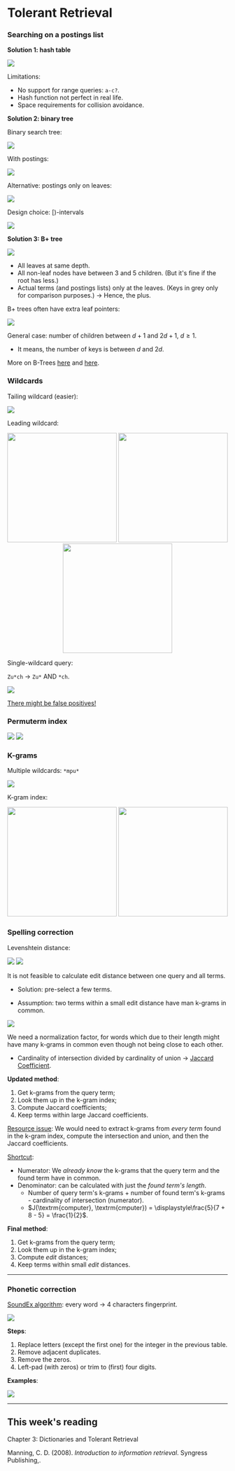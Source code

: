 # Tolerant Retrieval

### Searching on a postings list

**Solution 1: hash table**

<img src="./imgs/hash-table.png">

Limitations:

- No support for  range queries: `a-c?`.
- Hash function not perfect in real life.
- Space requirements for collision avoidance.

**Solution 2: binary tree**

Binary search tree:

<img src="./imgs/binary-tree.png">

With postings:

<img src="./imgs/binary-tree-postings.png">

Alternative: postings only on leaves:

<img src="./imgs/binary-tree-leaves.png">

Design choice: [)-intervals

<img src="./imgs/binary-tree-intervals.png">

**Solution 3: B+ tree**

<img src="./imgs/b-plus-tree-example.png">

- All leaves at same depth.
- All non-leaf nodes have between 3 and 5 children. (But it's fine if the root has less.)
- Actual terms (and postings lists) only at the leaves. (Keys in grey only for comparison purposes.) -> Hence, the plus.

B+ trees often have extra leaf pointers:

<img src="./imgs/b-plus-tree-pointers.png">

General case: number of children between $d+1$ and $2d+1$, $d \geq 1$.

- It means, the number of keys is between $d$ and $2d$.

More on B-Trees [here](https://www.tutorialspoint.com/data_structures_algorithms/b_trees.htm) and [here](https://www.cs.usfca.edu/~galles/visualization/BTree.html).

### Wildcards

Tailing wildcard (easier):



<img src="./imgs/tailing-wildcard.png">

Leading wildcard:

<p float="left" align="middle">
    <img src="./imgs/leading-wildcard-1.png" width="250">
    <img src="./imgs/leading-wildcard-2.png" width="250">
    <img src="./imgs/leading-wildcard-3.png" width="250">
</p>

Single-wildcard query:

`Zu*ch` $\rightarrow$ `Zu*` AND `*ch`.

<img src="./imgs/single-wildcard.png">

<u>There might be false positives!</u>

### Permuterm index

<img src="./imgs/permuterm-index.png">

<img src="./imgs/permuterm-index-b-tree.png">

### K-grams

Multiple wildcards: `*mpu*`

<img src="./imgs/k-grams-computer.png">

K-gram index:

<p float="left" align="middle">
    <img src="./imgs/three-grams.png" width="250">
    <img src="./imgs/three-gram-index.png" width="250">
</p>

### Spelling correction

Levenshtein distance:

<img src="./imgs/levenshtein-table.png">

<img src="./imgs/levenshtein-aug.png">

It is not feasible to calculate edit distance between one query and all terms.

- Solution: pre-select a few terms.

- Assumption: two terms within a small edit distance have man k-grams in common.

<img src="./imgs/venn-diag.png">

We need a normalization factor, for words which due to their length might have many k-grams in common even though not being close to each other.

- Cardinality of intersection divided by cardinality of union $\rightarrow$ [Jaccard Coefficient](https://en.wikipedia.org/wiki/Jaccard_index).

**Updated method**:

1. Get k-grams from the query term;
2. Look them up in the k-gram index;
3. Compute Jaccard coefficients;
4. Keep terms within large Jaccard coefficients.

<u>Resource issue</u>: We would need to extract k-grams from *every term* found in the k-gram index, compute the intersection and union, and then the Jaccard coefficients.

<u>Shortcut</u>:

- Numerator: We *already know* the k-grams that the query term and the found term have in common.
- Denominator: can be calculated with just the *found term's length*.
  - Number of query term's k-grams $+$ number of found term's k-grams - cardinality of intersection (numerator).
  - $J(\textrm{computer}, \textrm{cmputer}) = \displaystyle\frac{5}{7 + 8 - 5} = \frac{1}{2}$.

**Final method**:

1. Get k-grams from the query term;
2. Look them up in the k-gram index;
3. Compute *edit* distances;
4. Keep terms within small *edit* distances.

***

### Phonetic correction

[SoundEx algorithm](https://physics.nist.gov/cuu/Reference/soundex.html): every word $\rightarrow$ 4 characters fingerprint.

<img src="./imgs/soundex-algo.png">

**Steps**:

1. Replace letters (except the first one) for the integer in the previous table.
2. Remove adjacent duplicates.
3. Remove the zeros.
4. Left-pad (with zeros) or trim to (first) four digits.

**Examples**:

<img src="./imgs/soundex-examples.png">

***

## This week's reading

Chapter 3: Dictionaries and Tolerant Retrieval

Manning, C. D. (2008). *Introduction to information retrieval*. Syngress Publishing,.